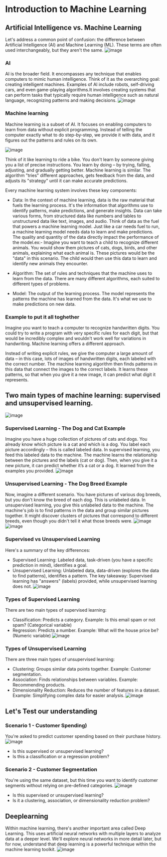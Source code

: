 # Introduction to Machine Learning

## Artificial Intelligence vs. Machine Learning
Let's address a common point of confusion: the difference between Artificial Intelligence (AI) and Machine Learning (ML).  These terms are often used interchangeably, but they aren't the same. 
![image](https://github.com/user-attachments/assets/d58d6b27-f5b0-4b2b-9996-748eb075abf6)


### AI
AI is the broader field. It encompasses any technique that enables computers to mimic human intelligence. Think of it as the overarching goal: creating intelligent machines. Examples of AI include robots, self-driving cars, and even game-playing algorithms.It involves creating systems that can perform tasks that typically require human intelligence such as natural language, recognizing patterns and making decisions.
![image](https://github.com/user-attachments/assets/f335cec5-c30e-48b0-9be4-dbd36f77ba9b)


### Machine learning
Machine learning is a subset of AI.  It focuses on enabling computers to learn from data without explicit programming.  Instead of telling the computer exactly what to do step-by-step, we provide it with data, and it figures out the patterns and rules on its own.

![image](https://github.com/user-attachments/assets/958cb656-74eb-46ba-ab61-14be1f6dd748)

Think of it like learning to ride a bike.  You don't learn by someone giving you a list of precise instructions. You learn by doing – by trying, falling, adjusting, and gradually getting better.  Machine learning is similar. The algorithm "tries" different approaches, gets feedback from the data, and adjusts its "strategy" until it can make accurate predictions. 

Every machine learning system involves these key components:
- Data: In the context of machine learning, data is the raw material that fuels the learning process. It's the information that algorithms use to identify patterns, make predictions, and generate insights. Data can take various forms, from structured data like numbers and tables to unstructured data like text, images, and audio. Think of data as the fuel that powers a machine learning model. Just like a car needs fuel to run, a machine learning model needs data to learn and make predictions. The quality and quantity of the data directly impact the performance of the model.ex:- Imagine you want to teach a child to recognize different animals. You would show them pictures of cats, dogs, birds, and other animals, explaining what each animal is. These pictures would be the "data" in this scenario. The child would then use this data to learn and identify new animals they encounter.
  
- Algorithm: The set of rules and techniques that the machine uses to learn from the data. There are many different algorithms, each suited to different types of problems.
 
- Model: The output of the learning process. The model represents the patterns the machine has learned from the data. It's what we use to make predictions on new data.

### Example to put it all toghether
Imagine you want to teach a computer to recognize handwritten digits.  You could try to write a program with very specific rules for each digit, but that would be incredibly complex and wouldn't work well for variations in handwriting.  Machine learning offers a different approach.

Instead of writing explicit rules, we give the computer a large amount of data – in this case, lots of images of handwritten digits, each labeled with the correct number.  The machine learning algorithm then finds patterns in this data that connect the images to the correct labels.  It learns these patterns, so that when you give it a new image, it can predict what digit it represents.

## Two main types of machine learning: supervised and unsupervised learning.
![image](https://github.com/user-attachments/assets/099e49f9-a2c1-4126-a363-1aac088cb4ea)

### Supervised Learning - The Dog and Cat Example
Imagine you have a huge collection of pictures of cats and dogs. You already know which picture is a cat and which is a dog.  You label each picture accordingly – this is called labeled data.  In supervised learning, you feed this labeled data to the machine. The machine learns the relationship between the pictures and the labels (cat or dog).  Then, when you give it a new picture, it can predict whether it’s a cat or a dog.  It learned from the examples you provided.
![image](https://github.com/user-attachments/assets/5cab5ba4-dec0-40cb-98fe-4cf7888f5993)

### Unsupervised Learning - The Dog Breed Example
Now, imagine a different scenario. You have pictures of various dog breeds, but you don't know the breed of each dog.  This is unlabeled data.  In unsupervised learning, you give this unlabeled data to the machine. The machine's job is to find patterns in the data and group similar pictures together.  It might discover clusters of pictures that correspond to different breeds, even though you didn't tell it what those breeds were.
![image](https://github.com/user-attachments/assets/a90bc376-98d0-4230-88eb-df99a1ef5426)
![image](https://github.com/user-attachments/assets/2ec24526-daa4-4237-b760-7776822acf47)

### Supervised vs Unsupervised Learning
Here's a summary of the key differences:
- Supervised Learning: Labeled data, task-driven (you have a specific prediction in mind), identifies a goal.
- Unsupervised Learning: Unlabeled data, data-driven (explores the data to find patterns), identifies a pattern.
The key takeaway: Supervised learning has "answers" (labels) provided, while unsupervised learning does not.
![image](https://github.com/user-attachments/assets/95fcd75c-bcc2-4bd5-b5f6-1d03e58cc5f7)

### Types of Supervised Learning
There are two main types of supervised learning:
- Classification: Predicts a category. Example: Is this email spam or not spam? (Categorical variable)
- Regression: Predicts a number. Example: What will the house price be? (Numeric variable)
![image](https://github.com/user-attachments/assets/4e2bff8e-bce3-4a78-8c8a-ae4408242ba6)

### Types of Unsupervised Learning
There are three main types of unsupervised learning:
- Clustering: Groups similar data points together. Example: Customer segmentation.
- Association: Finds relationships between variables. Example: Recommending products.
- Dimensionality Reduction: Reduces the number of features in a dataset. Example: Simplifying complex data for easier analysis.
![image](https://github.com/user-attachments/assets/30b994e5-aebf-4958-a564-fa86ac352674)

## Let's Test our understanding
### Scenario 1 - Customer Spending)
You're asked to predict customer spending based on their purchase history.
![image](https://github.com/user-attachments/assets/0c2c6d04-0928-4e9d-b25e-034133b2fc16)
 - Is this supervised or unsupervised learning?
 -  Is this a classification or a regression problem?


### Scenario 2 - Customer Segmentation
You're using the same dataset, but this time you want to identify customer segments without relying on pre-defined categories.
![image](https://github.com/user-attachments/assets/17e6adae-fa43-4305-b4c4-446b262944c3)

- Is this supervised or unsupervised learning?
- Is it a clustering, association, or dimensionality reduction problem?

## Deeplearning
Within machine learning, there's another important area called Deep Learning. This uses artificial neural networks with multiple layers to analyze data at a deeper level. We'll explore neural networks in more detail later, but for now, understand that deep learning is a powerful technique within the machine learning toolkit.
![image](https://github.com/user-attachments/assets/4e53a428-3890-4994-94a7-79b780e33f2a)


